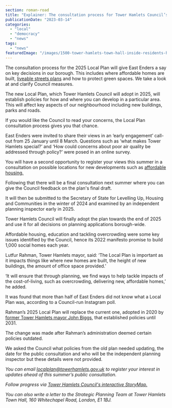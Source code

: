 ```yaml
---
section: roman-road
title: "Explainer: The consultation process for Tower Hamlets Council’s Local Plan 2025"
publicationDate: "2023-03-14"
categories: 
  - "local"
  - "democracy"
  - "news"
tags: 
  - "news"
featuredImage: "/images/1500-tower-hamlets-town-hall-inside-residents-hub.jpg"
---
```


The consultation process for the 2025 Local Plan will give East Enders a say on key decisions in our borough. This includes where affordable homes are built, [liveable streets plans](https://romanroadlondon.com/schools-write-mayor-lutfur-rahman-supporting-liveable-streets-tower-hamlets/) and how to protect green spaces. We take a look at and clarify Council measures.

The new Local Plan, which Tower Hamlets Council will adopt in 2025, will establish policies for how and where you can develop in a particular area. This will affect key aspects of our neighbourhood including new buildings, parks and roads.

If you would like the Council to read your concerns, the Local Plan consultation process gives you that chance.

East Enders were invited to share their views in an ‘early engagement’ call-out from 25 January until 8 March. Questions such as ‘what makes Tower Hamlets special?’ and ‘How could concerns about poor air quality be addressed through policy?’ were posed in an online survey.

You will have a second opportunity to register your views this summer in a consultation on possible locations for new developments such as [affordable housing.](https://romanroadlondon.com/residential-housing-developments-bow/)

Following that there will be a final consultation next summer where you can give the Council feedback on the plan's final draft.

It will then be submitted to the Secretary of State for Levelling Up, Housing and Communities in the winter of 2024 and examined by an independent planning inspector early in 2025.

Tower Hamlets Council will finally adopt the plan towards the end of 2025 and use it for all decisions on planning applications borough-wide.

Affordable housing, education and tackling overcrowding were some key issues identified by the Council, hence its 2022 manifesto promise to build 1,000 social homes each year.

Lutfur Rahman, Tower Hamlets mayor, said: ‘The Local Plan is important as it impacts things like where new homes are built, the height of new buildings, the amount of office space provided.’

‘It will ensure that through planning, we find ways to help tackle impacts of the cost-of-living, such as overcrowding, delivering new, affordable homes,’ he added.

It was found that more than half of East Enders did not know what a Local Plan was, according to a Council-run Instagram poll.

Rahman’s 2025 Local Plan will replace the current one, adopted in 2020 by [former Tower Hamlets mayor John Biggs,](https://romanroadlondon.com/former-mayor-john-biggs-suspended-twitter-tower-hamlets-labour/) that established policies until 2031.

The change was made after Rahman’s administration deemed certain policies outdated.

We asked the Council what policies from the old plan needed updating, the date for the public consultation and who will be the independent planning inspector but these details were not provided.

_You can email localplan@towerhamlets.gov.uk to register your interest in updates ahead of this summer’s public consultation._

_Follow progress via [Tower Hamlets Council's interactive StoryMap.](https://storymaps.arcgis.com/stories/bfac1deaaaab46a3aa93bf42488d68d7)_

_You can also write a letter to the Strategic Planning Team at Tower Hamlets Town Hall, 160 Whitechapel Road, London, E1 1BJ._


